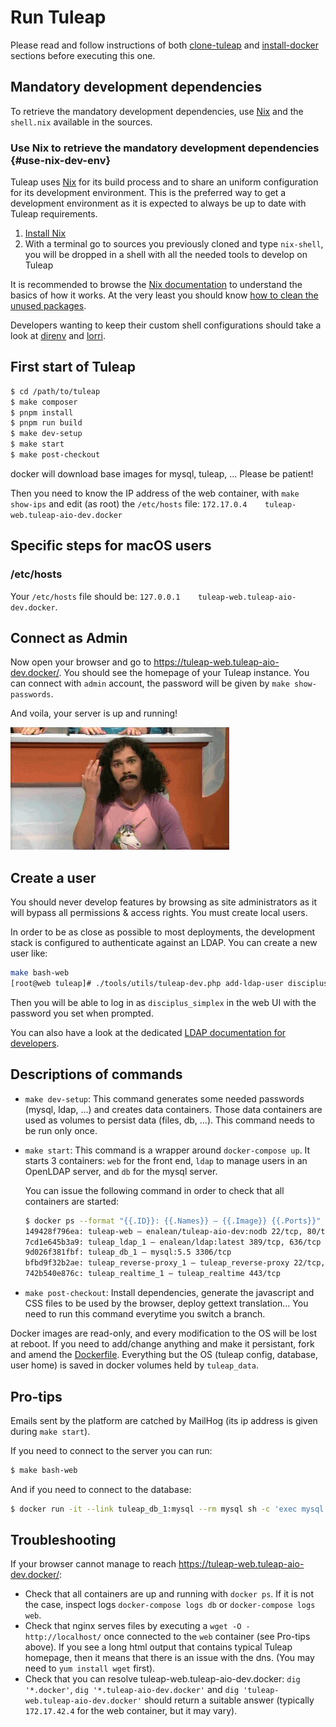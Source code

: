 # Run Tuleap

Please read and follow instructions of both
[clone-tuleap](./clone-tuleap.md) and
[install-docker](./install-docker.md) sections before executing
this one.

## Mandatory development dependencies

To retrieve the mandatory development dependencies, use
[Nix](https://nixos.org/) and the `shell.nix` available in the sources.

### Use Nix to retrieve the mandatory development dependencies {#use-nix-dev-env}

Tuleap uses [Nix](https://nixos.org/) for its build process and to share
an uniform configuration for its development environment. This is the
preferred way to get a development environment as it is expected to
always be up to date with Tuleap requirements.

1.  [Install Nix](https://nixos.org/download.html)
2.  With a terminal go to sources you previously cloned and type
    `nix-shell`, you will be dropped in a shell with all the needed
    tools to develop on Tuleap

It is recommended to browse the [Nix
documentation](https://nixos.org/manual/nix/unstable/introduction.html)
to understand the basics of how it works. At the very least you should
know [how to clean the unused
packages](https://nixos.org/manual/nix/unstable/command-ref/nix-collect-garbage.html).

Developers wanting to keep their custom shell configurations should take
a look at [direnv](https://direnv.net/) and
[lorri](https://github.com/nix-community/lorri).

## First start of Tuleap

``` bash
$ cd /path/to/tuleap
$ make composer
$ pnpm install
$ pnpm run build
$ make dev-setup
$ make start
$ make post-checkout
```

docker will download base images for mysql, tuleap, ... Please be
patient!

Then you need to know the IP address of the web container, with
`make show-ips` and edit (as root) the `/etc/hosts` file:
`172.17.0.4    tuleap-web.tuleap-aio-dev.docker`

## Specific steps for macOS users

### /etc/hosts

Your `/etc/hosts` file should be:
`127.0.0.1    tuleap-web.tuleap-aio-dev.docker`.

## Connect as Admin

Now open your browser and go to
<https://tuleap-web.tuleap-aio-dev.docker/>. You should see the homepage
of your Tuleap instance. You can connect with `admin` account, the
password will be given by `make show-passwords`.

And voila, your server is up and running!

![It\'s Magic!](../images/its-Magic.gif)

## Create a user

You should never develop features by browsing as site administrators as it will bypass
all permissions & access rights. You must create local users.

In order to be as close as possible to most deployments, the development stack is configured
to authenticate against an LDAP. You can create a new user like:

```bash
make bash-web
[root@web tuleap]# ./tools/utils/tuleap-dev.php add-ldap-user disciplus_simplex "Disciplus Simplex" ds@example.com
```

Then you will be able to log in as `disciplus_simplex` in the web UI with the password you set when prompted.

You can also have a look at the dedicated [LDAP documentation for developers](./../ldap.md).

## Descriptions of commands

-   `make dev-setup`: This command generates some needed passwords
    (mysql, ldap, ...) and creates data containers. Those data
    containers are used as volumes to persist data (files, db, ...).
    This command needs to be run only once.

-   `make start`: This command is a wrapper around `docker-compose up`.
    It starts 3 containers: `web` for the front end, `ldap` to manage
    users in an OpenLDAP server, and `db` for the mysql server.

    You can issue the following command in order to check that all
    containers are started:

    ``` bash
    $ docker ps --format "{{.ID}}: {{.Names}} — {{.Image}} {{.Ports}}"
    149428f796ea: tuleap-web — enalean/tuleap-aio-dev:nodb 22/tcp, 80/tcp, 443/tcp
    7cd1e645b3a9: tuleap_ldap_1 — enalean/ldap:latest 389/tcp, 636/tcp
    9d026f381fbf: tuleap_db_1 — mysql:5.5 3306/tcp
    bfbd9f32b2ae: tuleap_reverse-proxy_1 — tuleap_reverse-proxy 22/tcp, 80/tcp, 443/tcp
    742b540e876c: tuleap_realtime_1 — tuleap_realtime 443/tcp
    ```

-   `make post-checkout`: Install dependencies, generate the javascript
    and CSS files to be used by the browser, deploy gettext
    translation\... You need to run this command everytime you switch a
    branch.

Docker images are read-only, and every modification to the OS will be
lost at reboot. If you need to add/change anything and make it
persistant, fork and amend the
[Dockerfile](https://hub.docker.com/r/enalean/tuleap-aio-dev/).
Everything but the OS (tuleap config, database, user home) is saved in
docker volumes held by `tuleap_data`.

## Pro-tips

Emails sent by the platform are catched by MailHog (its ip address is
given during `make start`).

If you need to connect to the server you can run:

``` bash
$ make bash-web
```

And if you need to connect to the database:

``` bash
$ docker run -it --link tuleap_db_1:mysql --rm mysql sh -c 'exec mysql -h"$MYSQL_PORT_3306_TCP_ADDR" -P"$MYSQL_PORT_3306_TCP_PORT" -uroot -p"$MYSQL_ENV_MYSQL_ROOT_PASSWORD" tuleap'
```

## Troubleshooting

If your browser cannot manage to reach
<https://tuleap-web.tuleap-aio-dev.docker/>:

-   Check that all containers are up and running with `docker ps`. If it
    is not the case, inspect logs `docker-compose logs db` or
    `docker-compose logs web`.
-   Check that nginx serves files by executing a
    `wget -O - http://localhost/` once connected to the `web` container
    (see Pro-tips above). If you see a long
    html output that contains typical Tuleap homepage, then it means
    that there is an issue with the dns. (You may need to
    `yum install wget` first).
-   Check that you can resolve tuleap-web.tuleap-aio-dev.docker:
    `dig '*.docker'`, `dig '*.tuleap-aio-dev.docker'` and
    `dig 'tuleap-web.tuleap-aio-dev.docker'` should return a suitable
    answer (typically `172.17.42.4` for the web container, but it may
    vary).
